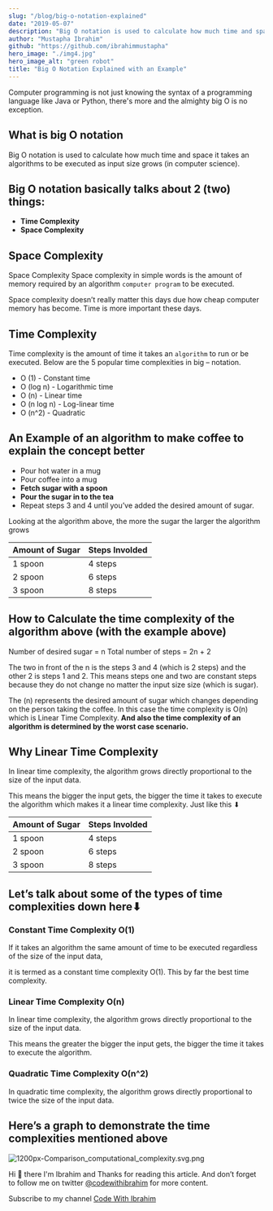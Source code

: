 ```yaml
---
slug: "/blog/big-o-notation-explained"
date: "2019-05-07"
description: "Big O notation is used to calculate how much time and space it takes an algorithms to be executed as input size grows (in computer science)."
author: "Mustapha Ibrahim"
github: "https://github.com/ibrahimmustapha"
hero_image: "./img4.jpg"
hero_image_alt: "green robot"
title: "Big O Notation Explained with an Example"
---
```


Computer programming is not just knowing the syntax of a programming language like Java or Python, there's more and the almighty big O is no exception. 
 
## What is big O notation

Big O notation is used to calculate how much time and space it takes an algorithms to be executed as input size grows (in computer science). 

## Big O notation basically talks about 2 (two) things:

- **Time Complexity**
-  **Space Complexity**

## Space Complexity

Space Complexity 
Space complexity in simple words is the amount of memory required by an algorithm ``computer program`` to be executed. 

Space complexity doesn’t really matter this days due how cheap computer memory has become. Time is more important these days.

## Time Complexity

Time complexity is the amount of time it takes an ``algorithm`` to run or be executed. Below are the 5 popular time complexities in big – notation.

- O (1)  -  Constant time
- O (log n)  - Logarithmic time
- O (n)  -  Linear time
- O (n log n)  -  Log-linear time
- O (n^2)  -  Quadratic

## An Example of an algorithm to make coffee to explain the concept better

- Pour hot water in a mug
- Pour coffee into a mug
- **Fetch sugar with a spoon**
- **Pour the sugar in to the tea**
- Repeat steps 3 and 4 until you’ve added the desired amount of sugar.

Looking at the algorithm above, the more the sugar the larger the algorithm grows 


| Amount of Sugar | Steps Involded |
| --------------- | -------------- |
| 1 spoon         | 4 steps        |
| 2 spoon         | 6 steps        |
| 3 spoon         | 8 steps        |


## How to Calculate the time complexity of the algorithm above (**with the example above**)

Number of desired sugar = n
Total number of steps =  2n + 2

The two in front of the n is the steps 3 and 4 (which is 2 steps)  and the other 2 is steps 1 and 2. This means steps one and two are constant steps because they do not change no matter the input size size (which  is sugar). 

The (n) represents the desired amount of sugar which changes depending on the person taking the coffee. In this case the time complexity is O(n) which is Linear Time Complexity. **And also the time complexity of an algorithm is determined by the worst case scenario.**

## Why Linear Time Complexity
In linear time complexity, the algorithm grows directly proportional to the size of the input data. 

This means the bigger the input gets, the bigger the time it takes to execute the algorithm which makes it a linear time complexity. Just like this ⬇


| Amount of Sugar | Steps Involded |
| --------------- | -------------- |
| 1 spoon         | 4 steps        |
| 2 spoon         | 6 steps        |
| 3 spoon         | 8 steps        |


## Let’s talk about some of the types of time complexities down here⬇

### Constant Time Complexity O(1)
If it takes an algorithm the same amount of time to be executed regardless of the size of the input data, 

it is termed as a constant time complexity O(1).  This by far the best time complexity.

### Linear Time Complexity O(n)
In linear time complexity, the algorithm grows directly proportional to the size of the input data. 

This means the greater the bigger the input gets, the bigger the time it takes to execute the algorithm.

### Quadratic Time Complexity O(n^2)
In quadratic time complexity, the algorithm grows directly proportional to twice the size of the input data.

## Here’s a graph to demonstrate the time complexities mentioned above


![1200px-Comparison_computational_complexity.svg.png](https://cdn-images-1.medium.com/max/1000/1*eDRWfab60l7trIFmP4WuiQ.png)

Hi 👋 there I'm Ibrahim and Thanks for reading this article. 
And don’t forget to follow me on twitter [@codewithibrahim](https://twitter.com/codewithibrahim) for more content.

Subscribe to my channel  [Code With Ibrahim](https://www.youtube.com/channel/UCDtJePh9OtGrU9oaXXPNn8Q) 